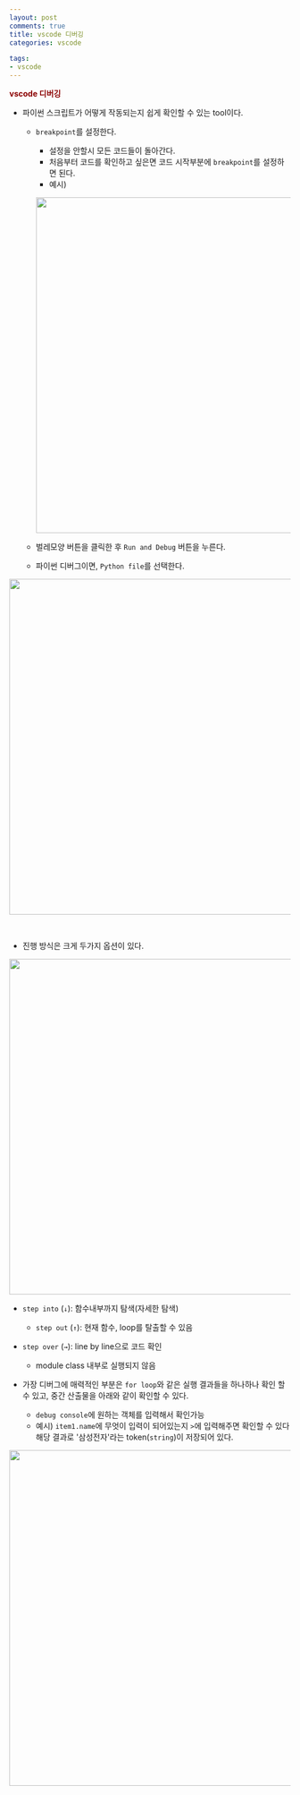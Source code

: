 ```yaml
---
layout: post
comments: true
title: vscode 디버깅
categories: vscode

tags:
- vscode
---
```


**<span style='color:DarkRed'>vscode 디버깅</span>**

- 파이썬 스크립트가 어떻게 작동되는지 쉽게 확인할 수 있는 tool이다.
    - `breakpoint`를 설정한다. 
        - 설정을 안할시 모든 코드들이 돌아간다.
        - 처음부터 코드를 확인하고 싶은면 코드 시작부분에 `breakpoint`를 설정하면 된다.
        - 예시)
        <p align="center"><img width="600" height="auto" src="../assets/figure/breakpoint.png"></p>



    - 벌레모양 버튼을 클릭한 후 `Run and Debug` 버튼을 누른다.
    - 파이썬 디버그이면, `Python file`를 선택한다.

<p align="center"><img width="600" height="auto" src="../assets/figure/debug.jpg"></p>

<br>

- 진행 방식은 크게 두가지 옵션이 있다.
<p align="center"><img width="600" height="auto" src="../assets/figure/step.png"></p>

- `step into` (`↓`): 함수내부까지 탐색(자세한 탐색)
    - `step out` (`↑`): 현재 함수, loop를 탈출할 수 있음
- `step over` (`→`): line by line으로 코드 확인
    - module class 내부로 실행되지 않음


- 가장 디버그에 매력적인 부분은 `for loop`와 같은 실행 결과들을 하나하나 확인 할 수 있고, 중간 산출물을 아래와 같이 확인할 수 있다.
    - `debug console`에 원하는 객체를 입력해서 확인가능
    - 예시) `item1.name`에 무엇이 입력이 되어있는지 `>`에 입력해주면 확인할 수 있다 해당 결과로 '삼성전자'라는 token(`string`)이 저장되어 있다.
 
 <p align="center"><img width="600" height="auto" src="../assets/figure/debug_example.png"></p>
